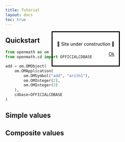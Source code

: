 ```yaml
---
title: Tutorial
layout: docs
toc: true
---
```


<dialog id="constructionwarn" open>
<article>
<p> 🚧 Site under construction 🚧</p>
<p style="text-align:right">
<a role="button" href="#" onclick="document.getElementById('constructionwarn').close()">Ok</a>
</p>
</article>
</dialog>

## Quickstart

```python
from openmath as om
from openmath.cd import OFFICIALCDBASE

add = om.OMObject(
    om.OMApplication(
        om.OMSymbol("add", "arith1"),
        om.OMInteger(2),
        om.OMInteger(3)
    ),
    cdbase=OFFICIALCDBASE
)
```

## Simple values


## Composite values

## 
